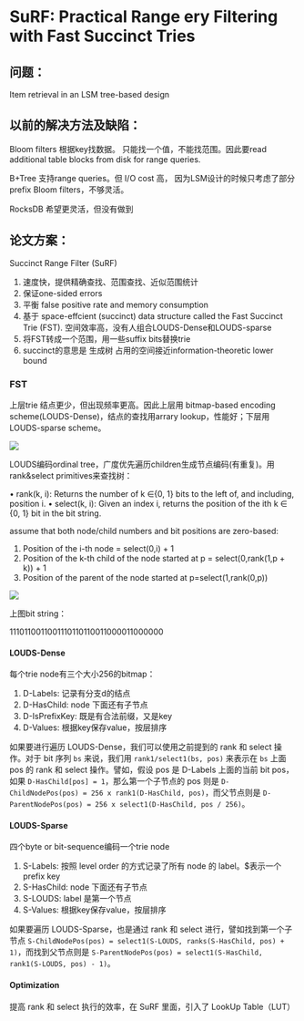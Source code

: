 # 	SuRF: Practical Range  ery Filtering with Fast Succinct Tries

## 问题：

Item retrieval in an LSM tree-based design

## 以前的解决方法及缺陷：

Bloom  filters 根据key找数据。 只能找一个值，不能找范围。因此要read additional table blocks from disk for range queries.

B+Tree 支持range queries。但 I/O cost 高， 因为LSM设计的时候只考虑了部分prefix Bloom  filters，不够灵活。

RocksDB 希望更灵活，但没有做到

## 论文方案：

Succinct Range Filter (SuRF) 

1. 速度快，提供精确查找、范围查找、近似范围统计
2. 保证one-sided errors
3. 平衡 false positive rate and memory consumption
4. 基于 space-effcient (succinct) data structure called the Fast Succinct Trie (FST). 空间效率高，没有人组合LOUDS-Dense和LOUDS-sparse
5. 将FST转成一个范围，用一些suffix bits替换trie
6. succinct的意思是 生成树 占用的空间接近information-theoretic lower bound

### FST

上层trie 结点更少，但出现频率更高。因此上层用 bitmap-based encoding scheme(LOUDS-Dense)，结点的查找用arrary lookup，性能好；下层用LOUDS-sparse scheme。

![](http://dl2.iteye.com/upload/attachment/0125/3526/8888956f-88fa-31a7-a1e4-a9e03eddf86a.png)

LOUDS编码ordinal tree，广度优先遍历children生成节点编码(有重复)。用rank&select primitives来查找树：

• rank(k, i): Returns the number of k ∈{0, 1} bits to the left of, and including, position i.
• select(k, i): Given an index i, returns the position of the ith k ∈ {0, 1} bit in the bit string.


assume that both node/child numbers and bit positions are zero-based:

1. Position of the i-th node = select(0,i) + 1
2. Position of the k-th child of the node started at p = select(0,rank(1,p + k)) + 1
3. Position of the parent of the node started at p=select(1,rank(0,p))

![](https://upload-images.jianshu.io/upload_images/2224-de3f04d8c5b3e31a.png?imageMogr2/auto-orient/)

上图bit string：

1110110011001110110110011000011000000

####  LOUDS-Dense

每个trie node有三个大小256的bitmap：

1. D-Labels: 记录有分支d的结点
2. D-HasChild: node 下面还有子节点
3. D-IsPrefixKey: 既是有合法前缀，又是key
4. D-Values: 根据key保存value，按层排序

如果要进行遍历 LOUDS-Dense，我们可以使用之前提到的 rank 和 select 操作。对于 bit 序列 `bs` 来说，我们用 `rank1/select1(bs, pos)` 来表示在 `bs` 上面 pos 的 rank 和 select 操作。譬如，假设 pos 是 D-Labels 上面的当前 bit pos，如果 `D-HasChild[pos] = 1`，那么第一个子节点的 pos 则是 `D-ChildNodePos(pos) = 256 x rank1(D-HasChild, pos)`，而父节点则是 `D-ParentNodePos(pos) = 256 x select1(D-HasChild, pos / 256)`。

#### LOUDS-Sparse

四个byte or bit-sequence编码一个trie node

1. S-Labels: 按照 level order 的方式记录了所有 node 的 label。$表示一个 prefix key
2. S-HasChild: node 下面还有子节点
3. S-LOUDS: label 是第一个节点
4. S-Values: 根据key保存value，按层排序

如果要遍历 LOUDS-Sparse，也是通过 rank 和 select 进行，譬如找到第一个子节点 `S-ChildNodePos(pos) = select1(S-LOUDS, ranks(S-HasChild, pos) + 1)`，而找到父节点则是 `S-ParentNodePos(pos) = select1(S-HasChild, rank1(S-LOUDS, pos) - 1)`。

#### Optimization

提高 rank 和 select 执行的效率，在 SuRF 里面，引入了 LookUp Table（LUT）

